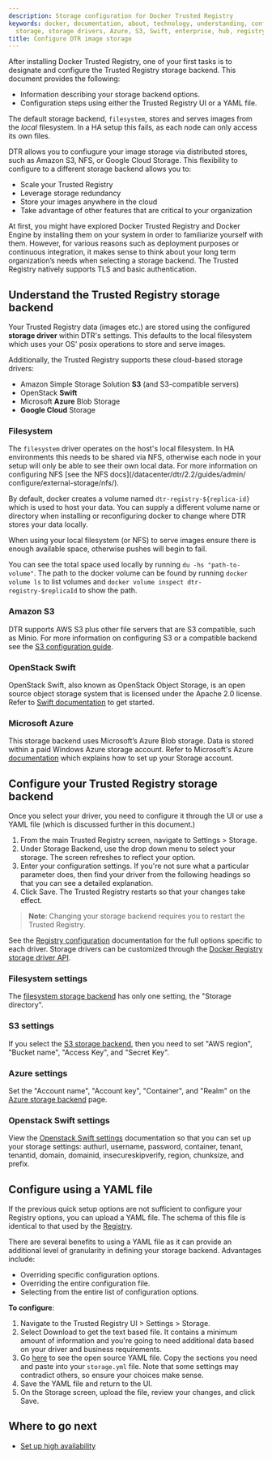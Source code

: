 ```yaml
---
description: Storage configuration for Docker Trusted Registry
keywords: docker, documentation, about, technology, understanding, configuration,
  storage, storage drivers, Azure, S3, Swift, enterprise, hub, registry
title: Configure DTR image storage
---
```


After installing Docker Trusted Registry, one of your first tasks is to
designate and configure the Trusted Registry storage backend.  This document
provides the following:

* Information describing your storage backend options.
* Configuration steps using either the Trusted Registry UI or a YAML file.

The default storage backend, `filesystem`, stores and serves images from the
*local* filesystem.  In a HA setup this fails, as each node can only access its
own files.

DTR allows you to confiugure your image storage via distributed stores, such as
Amazon S3, NFS, or Google Cloud Storage. This flexibility to configure to a
different storage backend allows you to:

* Scale your Trusted Registry
* Leverage storage redundancy
* Store your images anywhere in the cloud
* Take advantage of other features that are critical to your organization

At first, you might have explored Docker Trusted Registry and Docker Engine by
installing them on your system in order to familiarize yourself with them.
However, for various reasons such as deployment purposes or continuous
integration, it makes sense to think about your long term organization’s needs
when selecting a storage backend. The Trusted Registry natively supports TLS and
basic authentication.

## Understand the Trusted Registry storage backend

Your Trusted Registry data (images etc.) are stored using the configured
**storage driver** within DTR's settings.  This defaults to the local
filesystem which uses your OS' posix operations to store and serve images.

Additionally, the Trusted Registry supports these cloud-based storage drivers:

* Amazon Simple Storage Solution **S3** (and S3-compatible servers)
* OpenStack **Swift**
* Microsoft **Azure** Blob Storage
* **Google Cloud** Storage

### Filesystem

The `filesystem` driver operates on the host's local filesystem.  In HA
environments this needs to be shared via NFS, otherwise each node in your setup
will only be able to see their own local data.  For more information on
configuring NFS [see the NFS docs](/datacenter/dtr/2.2/guides/admin/
configure/external-storage/nfs/).

By default, docker creates a volume named `dtr-registry-${replica-id}` which is
used to host your data.  You can supply a different volume name or directory
when installing or reconfiguring docker to change where DTR stores your data
locally.

When using your local filesystem (or NFS) to serve images ensure there is enough
available space, otherwise pushes will begin to fail.

You can see the total space used locally by running `du -hs "path-to-volume"`.
The path to the docker volume can be found by running `docker volume ls` to list
volumes and `docker volume inspect dtr-registry-$replicaId` to show the path.

### Amazon S3

DTR supports AWS S3 plus other file servers that are S3 compatible, such as
Minio.  For more information on configuring S3 or a compatible backend see the
[S3 configuration guide](
/datacenter/dtr/2.2/guides/admin/configure/external-storage/s3/).


### OpenStack Swift

OpenStack Swift, also known as OpenStack Object Storage, is an open source
object storage system that is licensed under the Apache 2.0 license. Refer to [Swift documentation](http://docs.openstack.org/developer/swift/) to get started.


### Microsoft Azure

This storage backend uses Microsoft’s Azure Blob storage. Data is stored within
a paid Windows Azure storage account. Refer to Microsoft's Azure
[documentation](https://azure.microsoft.com/en-us/services/storage/) which
explains how to set up your Storage account.

## Configure your Trusted Registry storage backend

Once you select your driver, you need to configure it through the UI or use a
YAML file (which is discussed further in this document.)

1. From the main Trusted Registry screen, navigate to Settings > Storage.
2. Under Storage Backend, use the drop down menu to select your storage. The screen refreshes to reflect your option.
3. Enter your configuration settings. If you're not sure what a particular parameter does, then find your driver from the following headings so that you can see a detailed explanation.
4. Click Save. The Trusted Registry restarts so that your changes take effect.

>**Note**: Changing your storage backend requires you to restart the Trusted Registry.

See the [Registry configuration](/registry/configuration.md)
documentation for the full options specific to each driver. Storage drivers can
be customized through the [Docker Registry storage driver
API](/registry/storage-drivers/index.md#storage-driver-api).


### Filesystem settings

The [filesystem storage backend](/registry/configuration.md#filesystem)
has only one setting, the "Storage directory".

### S3 settings

If you select the [S3 storage backend](/registry/configuration.md#s3), then you
need to set  "AWS region", "Bucket name", "Access Key", and "Secret Key".

### Azure settings

Set the "Account name", "Account key", "Container", and "Realm" on the [Azure storage backend](/registry/configuration.md#azure) page.

### Openstack Swift settings

View the [Openstack Swift settings](/registry/configuration.md#openstack-swift)
documentation so that you can set up your storage settings: authurl, username,
password, container, tenant, tenantid, domain, domainid, insecureskipverify,
region, chunksize, and prefix.

## Configure using a YAML file

If the previous quick setup options are not sufficient to configure your
Registry options, you can upload a YAML file. The schema of this file is
identical to that used by the [Registry](/registry/configuration.md).

There are several benefits to using a YAML file as it can provide an
additional level of granularity in defining your storage backend. Advantages
include:

* Overriding specific configuration options.
* Overriding the entire configuration file.
* Selecting from the entire list of configuration options.

**To configure**:

1. Navigate to the Trusted Registry UI > Settings > Storage.
2. Select Download to get the text based file. It contains a minimum amount
of information and you're going to need additional data based on your driver and
business requirements.
3. Go [here](/registry/configuration.md#list-of-configuration-options") to see the open source YAML file. Copy the sections you need and paste into your `storage.yml` file. Note that some settings may contradict others, so
ensure your choices make sense.
4. Save the YAML file and return to the UI.
5. On the Storage screen, upload the file, review your changes, and click Save.

## Where to go next

* [Set up high availability](../set-up-high-availability.md)
